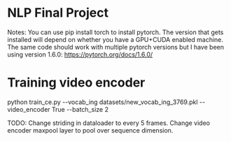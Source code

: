 # NLP Final Project

Notes:
You can use pip install torch to install pytorch. The version that gets installed will depend on whether you have a GPU+CUDA enabled machine. The same code should work with multiple pytorch versions but I have been using version 1.6.0: https://pytorch.org/docs/1.6.0/ 

# Training video encoder

python train_ce.py --vocab_ing datasets/new_vocab_ing_3769.pkl --video_encoder True --batch_size 2

TODO: Change striding in dataloader to every 5 frames. Change video encoder maxpool layer to pool over sequence dimension.